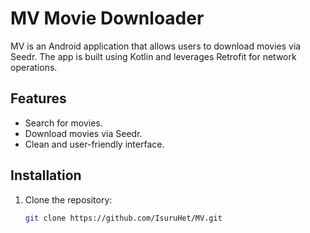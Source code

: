 # MV Movie Downloader

MV is an Android application that allows users to download movies via Seedr. The app is built using Kotlin and leverages Retrofit for network operations.

## Features

- Search for movies.
- Download movies via Seedr.
- Clean and user-friendly interface.



## Installation

1. Clone the repository:

   ```bash
   git clone https://github.com/IsuruHet/MV.git
  
